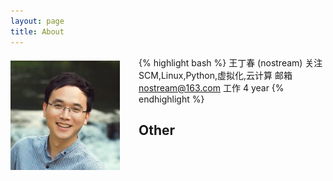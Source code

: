 ```yaml
---
layout: page
title: About
---
```


<img src="/images/scm-kenny.jpg" align="left" style="margin-right:30px; margin-top:7px;">

{% highlight bash %}
王丁春 (nostream)
关注 SCM,Linux,Python,虚拟化,云计算
邮箱 nostream@163.com
工作 4 year
{% endhighlight %}

<h2>Other</h2>
